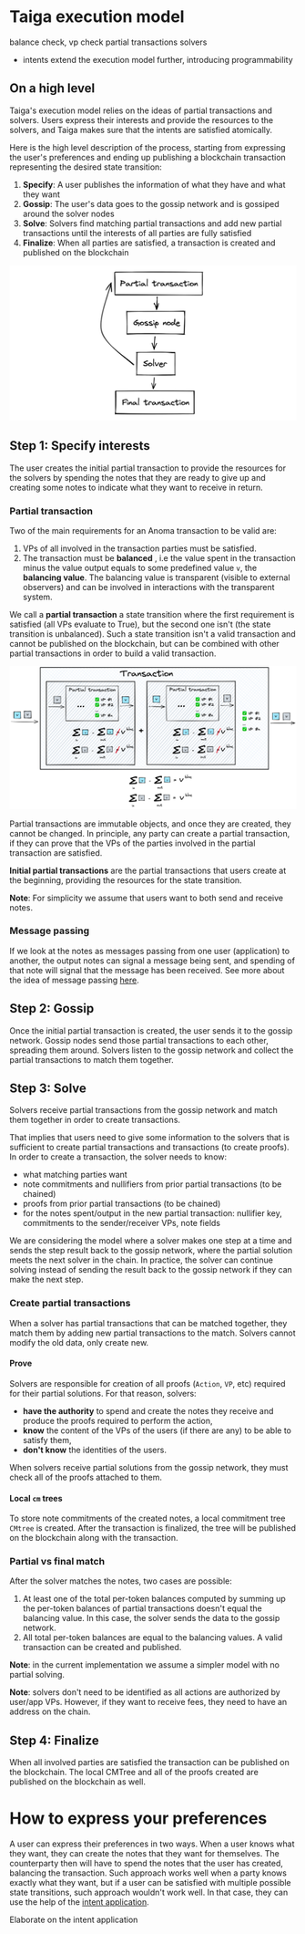 # Taiga execution model

balance check, vp check
partial transactions
solvers

+ intents extend the execution model further, introducing programmability

## On a high level
Taiga's execution model relies on the ideas of partial transactions and solvers. 
Users express their interests and provide the resources to the solvers, and Taiga makes sure that the intents are satisfied atomically.

Here is the high level description of the process, starting from expressing the user's preferences and ending up publishing a blockchain transaction representing the desired state transition:
1. **Specify**: A user publishes the information of what they have and what they want
2. **Gossip**: The user's data goes to the gossip network and is gossiped around the solver nodes
3. **Solve**: Solvers find matching partial transactions and add new partial transactions until the interests of all parties are fully satisfied
4. **Finalize**: When all parties are satisfied, a transaction is created and published on the blockchain

![img.png](img/exec_high_new.png)

## Step 1: Specify interests

The user creates the initial partial transaction to provide the resources for the solvers 
by spending the notes that they are ready to give up and creating some notes to indicate what they want to receive in return.

### Partial transaction

Two of the main requirements for an Anoma transaction to be valid are: 
1. VPs of all involved in the transaction parties must be satisfied.
2. The transaction must be **balanced** , i.e the value spent in the transaction minus the value output equals to some predefined value `v`, the **balancing value**. 
   The balancing value is transparent (visible to external observers) and can be involved in interactions with the transparent system.

We call a **partial transaction** a state transition where the first requirement is satisfied (all VPs evaluate to True), but the second one isn't (the state transition is unbalanced). 
Such a state transition isn't a valid transaction and cannot be published on the blockchain, 
but can be combined with other partial transactions in order to build a valid transaction. 

![img.png](img/exec_partial_tx.png)

Partial transactions are immutable objects, and once they are created, they cannot be changed. 
In principle, any party can create a partial transaction, 
if they can prove that the VPs of the parties involved in the partial transaction are satisfied. 

**Initial partial transactions** are the partial transactions that users create at the beginning, 
providing the resources for the state transition.

**Note**: For simplicity we assume that users want to both send and receive notes.

### Message passing
If we look at the notes as messages passing from one user (application) to another, the output notes can signal a message being sent, and spending of that note will signal that the message has been received. 
See more about the idea of message passing [here](message_passing.md).

## Step 2: Gossip
Once the initial partial transaction is created, the user sends it to the gossip network. 
Gossip nodes send those partial transactions to each other, spreading them around. 
Solvers listen to the gossip network and collect the partial transactions to match them together.

## Step 3: Solve

Solvers receive partial transactions from the gossip network and match them together in order to create transactions. 

That implies that users need to give some information to the solvers that is sufficient to create partial transactions and transactions (to create proofs). 
In order to create a transaction, the solver needs to know:
- what matching parties want
- note commitments and nullifiers from prior partial transactions (to be chained)
- proofs from prior partial transactions (to be chained)
- for the notes spent/output in the new partial transaction: nullifier key, commitments to the sender/receiver VPs, note fields

We are considering the model where a solver makes one step at a time and sends the step result back to the gossip network, 
where the partial solution meets the next solver in the chain. 
In practice, the solver can continue solving instead of sending the result back to the gossip network if they can make the next step.

### Create partial transactions

When a solver has partial transactions that can be matched together, they match them by adding new partial transactions to the match.
Solvers cannot modify the old data, only create new.

#### Prove
Solvers are responsible for creation of all proofs (`Action`, `VP`, etc) required for their partial solutions. For that reason, solvers:
- **have the authority** to spend and create the notes they receive and produce the proofs required to perform the action,
- **know** the content of the VPs of the users (if there are any) to be able to satisfy them,
- **don't know** the identities of the users.

When solvers receive partial solutions from the gossip network, they must check all of the proofs attached to them.

#### Local `cm` trees

To store note commitments of the created notes, a local commitment tree `CMtree` is created. After the transaction is finalized, the tree will be published on the blockchain along with the transaction.

### Partial vs final match

After the solver matches the notes, two cases are possible:
1. At least one of the total per-token balances computed by summing up the per-token balances of partial transactions doesn't equal the balancing value. In this case, the solver sends the data to the gossip network.
2. All total per-token balances are equal to the balancing values. A valid transaction can be created and published.

**Note**: in the current implementation we assume a simpler model with no partial solving.

**Note**: solvers don't need to be identified as all actions are authorized by user/app VPs. 
However, if they want to receive fees, they need to have an address on the chain.

## Step 4: Finalize

When all involved parties are satisfied the transaction can be published on the blockchain. 
The local CMTree and all of the proofs created are published on the blockchain as well.

# How to express your preferences

A user can express their preferences in two ways. When a user knows what they want, they can create the notes that they want for themselves. 
The counterparty then will have to spend the notes that the user has created, balancing the transaction. 
Such approach works well when a party knows exactly what they want, 
but if a user can be satisfied with multiple possible state transitions, such approach wouldn't work well.
In that case, they can use the help of the [intent application](./intent.md).

Elaborate on the intent application
